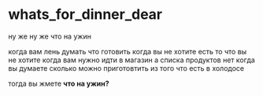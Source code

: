 # whats_for_dinner_dear
ну же ну же что на ужин

когда вам лень думать что готовить
когда вы не хотите есть то что вы не хотите
когда вам нужно идти в магазин а списка продуктов нет
когда вы думаете сколько можно приготовтить из того что есть в холодосе

тогда вы жмете
**что на ужин?**
